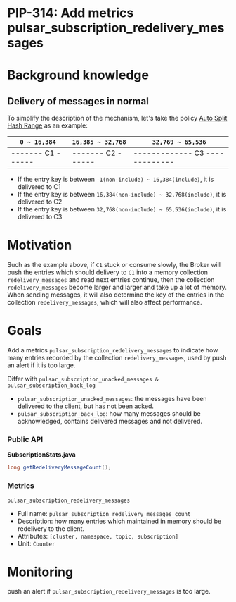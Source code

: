 # PIP-314: Add metrics pulsar_subscription_redelivery_messages

# Background knowledge

## Delivery of messages in normal

To simplify the description of the mechanism, let's take the policy [Auto Split Hash Range](https://pulsar.apache.org/docs/3.0.x/concepts-messaging/#auto-split-hash-range)  as an example:

| `0 ~ 16,384`      | `16,385 ~ 32,768` | `32,769 ~ 65,536`              |
|-------------------|-------------------|--------------------------------|
| ------- C1 ------ | ------- C2 ------ | ------------- C3 ------------- |

- If the entry key is between `-1(non-include) ~ 16,384(include)`, it is delivered to C1
- If the entry key is between `16,384(non-include) ~ 32,768(include)`, it is delivered to C2
- If the entry key is between `32,768(non-include) ~ 65,536(include)`, it is delivered to C3

# Motivation

Such as the example above, if `C1` stuck or consume slowly, the Broker will push the entries which should delivery to `C1` into a memory collection `redelivery_messages` and read next entries continue, then the collection `redelivery_messages` become larger and larger and take up a lot of memory. When sending messages, it will also determine the key of the entries in the collection `redelivery_messages`, which will also affect performance.

# Goals

Add a metrics `pulsar_subscription_redelivery_messages` to indicate how many entries recorded by the collection `redelivery_messages`, used by push an alert if it is too large.

Differ with `pulsar_subscription_unacked_messages & pulsar_subscription_back_log`

- `pulsar_subscription_unacked_messages`: the messages have been delivered to the client, but has not been acked.
- `pulsar_subscription_back_log`: how many messages should be acknowledged, contains delivered messages and not delivered.

### Public API

<strong>SubscriptionStats.java</strong>
```java
long getRedeliveryMessageCount();
```

### Metrics

`pulsar_subscription_redelivery_messages`
- Full name: `pulsar_subscription_redelivery_messages_count`
- Description: how many entries which maintained in memory should be redelivery to the client.
- Attributes: `[cluster, namespace, topic, subscription]`
- Unit: `Counter`


# Monitoring

push an alert if `pulsar_subscription_redelivery_messages` is too large.